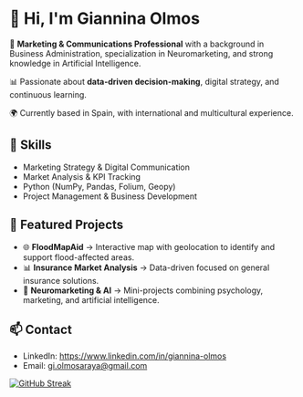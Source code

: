 # 👋 Hi, I'm Giannina Olmos  

💼 **Marketing & Communications Professional** with a background in Business Administration, specialization in Neuromarketing, and strong knowledge in Artificial Intelligence.  

📊 Passionate about **data-driven decision-making**, digital strategy, and continuous learning.  

🌍 Currently based in Spain, with international and multicultural experience.  

## 🔧 Skills
- Marketing Strategy & Digital Communication  
- Market Analysis & KPI Tracking  
- Python (NumPy, Pandas, Folium, Geopy)  
- Project Management & Business Development  

## 📂 Featured Projects
- 🌐 **FloodMapAid** → Interactive map with geolocation to identify and support flood-affected areas.  
- 📊 **Insurance Market Analysis** → Data-driven focused on general insurance solutions.  
- 🎯 **Neuromarketing & AI** → Mini-projects combining psychology, marketing, and artificial intelligence.  

## 📫 Contact
- LinkedIn: https://www.linkedin.com/in/giannina-olmos
- Email: gi.olmosaraya@gmail.com







[![GitHub Streak](https://github-readme-streak-stats.herokuapp.com?user=gooa27&theme=blux&date_format=M%20j%5B%2C%20Y%5D&mode=weekly)](https://git.io/streak-stats)
